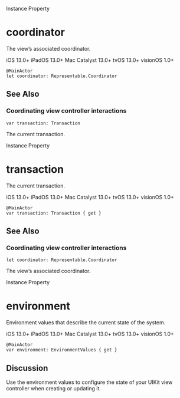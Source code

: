 Instance Property

# coordinator

The view’s associated coordinator.

iOS 13.0+  iPadOS 13.0+  Mac Catalyst 13.0+  tvOS 13.0+  visionOS 1.0+

    
    
    @MainActor
    let coordinator: Representable.Coordinator

## See Also

### Coordinating view controller interactions

`var transaction: Transaction`

The current transaction.

Instance Property

# transaction

The current transaction.

iOS 13.0+  iPadOS 13.0+  Mac Catalyst 13.0+  tvOS 13.0+  visionOS 1.0+

    
    
    @MainActor
    var transaction: Transaction { get }

## See Also

### Coordinating view controller interactions

`let coordinator: Representable.Coordinator`

The view’s associated coordinator.

Instance Property

# environment

Environment values that describe the current state of the system.

iOS 13.0+  iPadOS 13.0+  Mac Catalyst 13.0+  tvOS 13.0+  visionOS 1.0+

    
    
    @MainActor
    var environment: EnvironmentValues { get }

## Discussion

Use the environment values to configure the state of your UIKit view
controller when creating or updating it.

